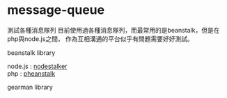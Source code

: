 message-queue
=============

測試各種消息隊列
目前使用過各種消息隊列，而最常用的是beanstalk，但是在php與node.js之間，
作為互相溝通的平台似乎有問題需要好好測試。


beanstalk library

node.js : [nodestalker]  
php : [pheanstalk]


[nodestalker]:https://github.com/pascalopitz/nodestalker
[pheanstalk]: https://github.com/pda/pheanstalk/ 

gearman library

[gearmaNode]:https://github.com/veny/GearmaNode
[pecl gearman]:http://pecl.php.net/package/gearman
